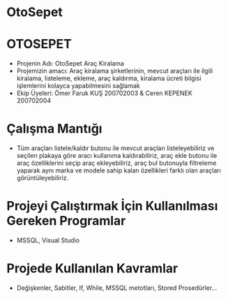 # OtoSepet
# OTOSEPET
- Projenin Adı: OtoSepet Araç Kiralama
- Projemizin amacı: Araç kiralama şirketlerinin, mevcut araçları ile ilgili kiralama, listeleme, ekleme, araç kaldırma, kiralama ücreti bilgisi işlemlerini kolayca yapabilmesini sağlamak
- Ekip Üyeleri: Ömer Faruk KUŞ 200702003 & Ceren KEPENEK 200702004 
# Çalışma Mantığı
- Tüm araçları listele/kaldır butonu ile mevcut araçları listeleyebiliriz ve seçilen plakaya göre aracı kullanıma kaldırabiliriz, araç ekle butonu ile araç özelliklerini seçip araç ekleyebiliriz, araç bul butonuyla filtreleme yaparak aynı marka ve modele sahip kalan özellikleri farklı olan araçları görüntüleyebiliriz.
# Projeyi Çalıştırmak İçin Kullanılması Gereken Programlar
- MSSQL, Visual Studio
# Projede Kullanılan Kavramlar
- Değişkenler, Sabitler, If, While, MSSQL metotları, Stored Prosedürler...
